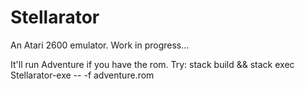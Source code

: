 # Stellarator

An Atari 2600 emulator.
Work in progress...

It'll run Adventure if you have the rom. Try:
stack build && stack exec Stellarator-exe -- -f adventure.rom

